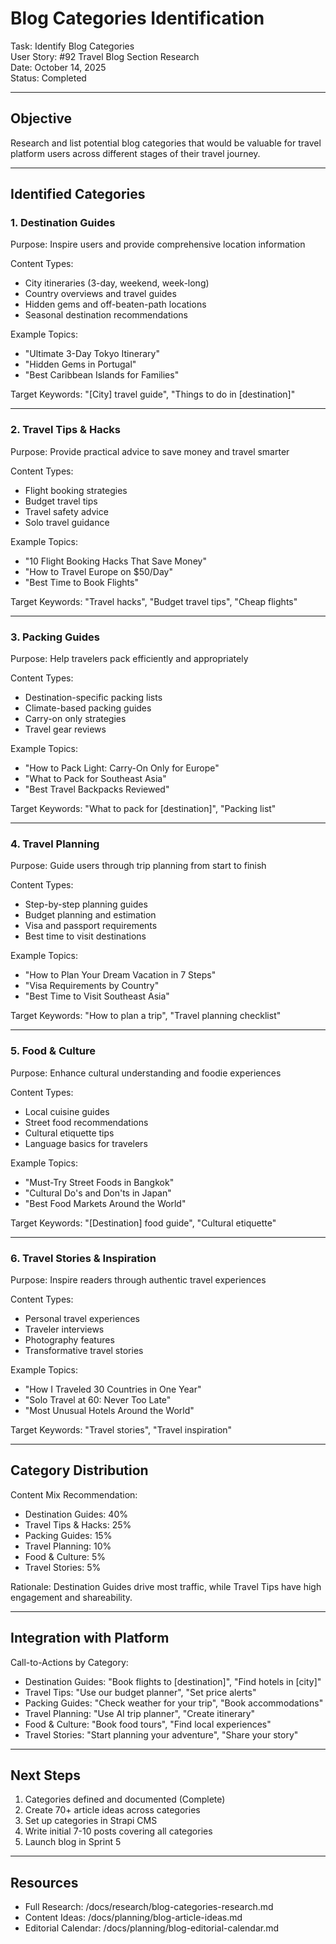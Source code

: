 # Blog Categories Identification

Task: Identify Blog Categories  
User Story: #92 Travel Blog Section Research  
Date: October 14, 2025  
Status: Completed

---

## Objective

Research and list potential blog categories that would be valuable for travel platform users across different stages of their travel journey.

---

## Identified Categories

### 1. Destination Guides
Purpose: Inspire users and provide comprehensive location information

Content Types:
- City itineraries (3-day, weekend, week-long)
- Country overviews and travel guides
- Hidden gems and off-beaten-path locations
- Seasonal destination recommendations

Example Topics:
- "Ultimate 3-Day Tokyo Itinerary"
- "Hidden Gems in Portugal"
- "Best Caribbean Islands for Families"

Target Keywords: "[City] travel guide", "Things to do in [destination]"

---

### 2. Travel Tips & Hacks
Purpose: Provide practical advice to save money and travel smarter

Content Types:
- Flight booking strategies
- Budget travel tips
- Travel safety advice
- Solo travel guidance

Example Topics:
- "10 Flight Booking Hacks That Save Money"
- "How to Travel Europe on $50/Day"
- "Best Time to Book Flights"

Target Keywords: "Travel hacks", "Budget travel tips", "Cheap flights"

---

### 3. Packing Guides
Purpose: Help travelers pack efficiently and appropriately

Content Types:
- Destination-specific packing lists
- Climate-based packing guides
- Carry-on only strategies
- Travel gear reviews

Example Topics:
- "How to Pack Light: Carry-On Only for Europe"
- "What to Pack for Southeast Asia"
- "Best Travel Backpacks Reviewed"

Target Keywords: "What to pack for [destination]", "Packing list"

---

### 4. Travel Planning
Purpose: Guide users through trip planning from start to finish

Content Types:
- Step-by-step planning guides
- Budget planning and estimation
- Visa and passport requirements
- Best time to visit destinations

Example Topics:
- "How to Plan Your Dream Vacation in 7 Steps"
- "Visa Requirements by Country"
- "Best Time to Visit Southeast Asia"

Target Keywords: "How to plan a trip", "Travel planning checklist"

---

### 5. Food & Culture
Purpose: Enhance cultural understanding and foodie experiences

Content Types:
- Local cuisine guides
- Street food recommendations
- Cultural etiquette tips
- Language basics for travelers

Example Topics:
- "Must-Try Street Foods in Bangkok"
- "Cultural Do's and Don'ts in Japan"
- "Best Food Markets Around the World"

Target Keywords: "[Destination] food guide", "Cultural etiquette"

---

### 6. Travel Stories & Inspiration
Purpose: Inspire readers through authentic travel experiences

Content Types:
- Personal travel experiences
- Traveler interviews
- Photography features
- Transformative travel stories

Example Topics:
- "How I Traveled 30 Countries in One Year"
- "Solo Travel at 60: Never Too Late"
- "Most Unusual Hotels Around the World"

Target Keywords: "Travel stories", "Travel inspiration"

---

## Category Distribution

Content Mix Recommendation:
- Destination Guides: 40%
- Travel Tips & Hacks: 25%
- Packing Guides: 15%
- Travel Planning: 10%
- Food & Culture: 5%
- Travel Stories: 5%

Rationale: Destination Guides drive most traffic, while Travel Tips have high engagement and shareability.

---

## Integration with Platform

Call-to-Actions by Category:
- Destination Guides: "Book flights to [destination]", "Find hotels in [city]"
- Travel Tips: "Use our budget planner", "Set price alerts"
- Packing Guides: "Check weather for your trip", "Book accommodations"
- Travel Planning: "Use AI trip planner", "Create itinerary"
- Food & Culture: "Book food tours", "Find local experiences"
- Travel Stories: "Start planning your adventure", "Share your story"

---

## Next Steps

1. Categories defined and documented (Complete)
2. Create 70+ article ideas across categories
3. Set up categories in Strapi CMS
4. Write initial 7-10 posts covering all categories
5. Launch blog in Sprint 5

---

## Resources

- Full Research: /docs/research/blog-categories-research.md
- Content Ideas: /docs/planning/blog-article-ideas.md
- Editorial Calendar: /docs/planning/blog-editorial-calendar.md
